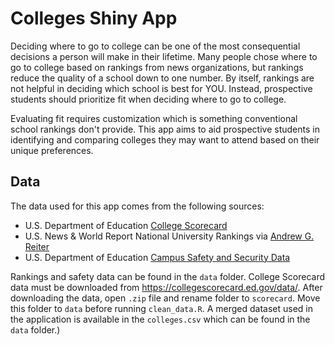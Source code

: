 # Colleges Shiny App

Deciding where to go to college can be one of the most consequential decisions a person will make in their lifetime. Many people chose where to go to college based on rankings from news organizations, but rankings reduce the quality of a school down to one number. By itself, rankings are not helpful in deciding which school is best for YOU. Instead, prospective students should prioritize fit when deciding where to go to college.

Evaluating fit requires customization which is something conventional school rankings don't provide. This app aims to aid prospective students in identifying and comparing colleges they may want to attend based on their unique preferences.

## Data

The data used for this app comes from the following sources:

* U.S. Department of Education [College Scorecard](https://collegescorecard.ed.gov/data/)
* U.S. News & World Report National University Rankings via [Andrew G. Reiter](https://andyreiter.com/datasets/)
* U.S. Department of Education [Campus Safety and Security Data](https://ope.ed.gov/campussafety/#/)

Rankings and safety data can be found in the `data` folder. College Scorecard data must be downloaded from https://collegescorecard.ed.gov/data/. After downloading the data, open `.zip` file and rename folder to `scorecard`. Move this folder to `data` before running `clean_data.R`. A merged dataset used in the application is available in the `colleges.csv` which can be found in the `data` folder.)


